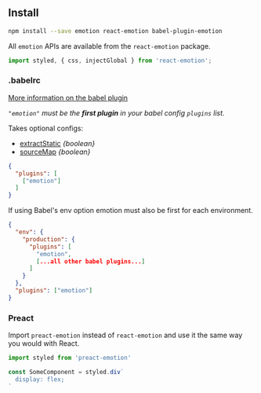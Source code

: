 ## Install

```bash
npm install --save emotion react-emotion babel-plugin-emotion
```

All `emotion` APIs are available from the `react-emotion` package.

```javascript
import styled, { css, injectGlobal } from 'react-emotion';
```

### .babelrc

[More information on the babel plugin](babel.md)

_`"emotion"` must be the **first plugin** in your babel config `plugins` list._

Takes optional configs:
- [extractStatic](babel.md#Static-Extraction) _{boolean}_
- [sourceMap](babel.md#Static-Extraction) _{boolean}_
```json
{
  "plugins": [
    ["emotion"]
  ]
}
```
If using Babel's env option emotion must also be first for each environment.
  ```json
  {
    "env": {
      "production": {
        "plugins": [
          "emotion", 
          [...all other babel plugins...]
        ]
      }
    },
    "plugins": ["emotion"]
  }
  ```
###  Preact

Import `preact-emotion` instead of `react-emotion` and use it the same way you would with React.

```jsx
import styled from 'preact-emotion'

const SomeComponent = styled.div`
  display: flex;
`
```
